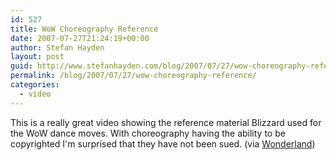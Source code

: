 ```yaml
---
id: 527
title: WoW Choreography Reference
date: 2007-07-27T21:24:19+00:00
author: Stefan Hayden
layout: post
guid: http://www.stefanhayden.com/blog/2007/07/27/wow-choreography-reference/
permalink: /blog/2007/07/27/wow-choreography-reference/
categories:
  - video
---
```

<p>This is a really great video showing the reference material Blizzard used for the WoW dance moves. With choreography having the ability to be copyrighted I'm surprised that they have not been sued. (via <a href="http://www.wonderlandblog.com/wonderland/">Wonderland</a>)</p>
<p><object width="425" height="350"><param name="movie" value="http://www.youtube.com/v/066_q4DIeqk"></param>
<param name="wmode" value="transparent"></param><embed src="http://www.youtube.com/v/066_q4DIeqk" type="application/x-shockwave-flash" wmode="transparent" width="425" height="350"></embed></object>
</p>
